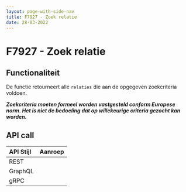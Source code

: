 ```yaml
---
layout: page-with-side-nav
title: F7927 - Zoek relatie
date: 28-03-2022
---
```


# F7927 - Zoek relatie

## Functionaliteit

De functie retourneert alle `relaties` die aan de opgegeven zoekcriteria voldoen.

___Zoekcriteria moeten formeel worden vastgesteld conform Europese norm. Het is niet de bedoeling dat op willekeurige criteria gezocht kan worden.___

## API call

| API Stijl | Aanroep |
| :--- | :--- |
| REST | |
| GraphQL | |
| gRPC | |
